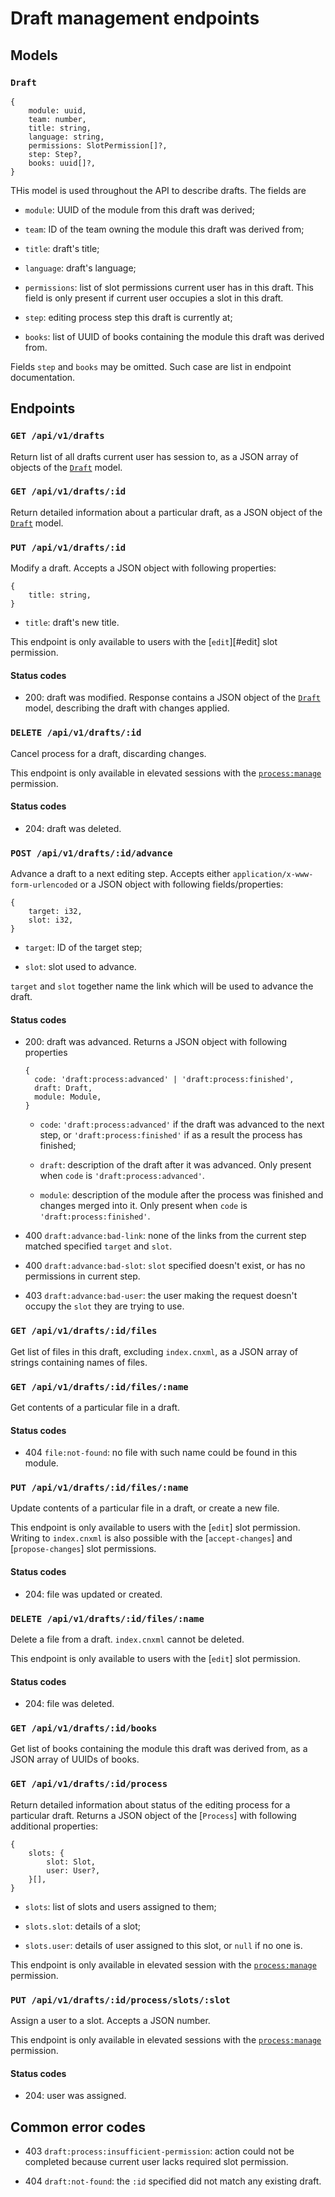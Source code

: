 # Draft management endpoints



## Models ######################################################################

### `Draft`

```
{
    module: uuid,
    team: number,
    title: string,
    language: string,
    permissions: SlotPermission[]?,
    step: Step?,
    books: uuid[]?,
}
```

THis model is used throughout the API to describe drafts. The fields are

- `module`: UUID of the module from this draft was derived;

- `team`: ID of the team owning the module this draft was derived from;

- `title`: draft's title;

- `language`: draft's language;

- `permissions`: list of slot permissions current user has in this draft. This
  field is only present if current user occupies a slot in this draft.

- `step`: editing process step this draft is currently at;

- `books`: list of UUID of books containing the module this draft was derived
  from.

Fields `step` and `books` may be omitted. Such case are list in endpoint
documentation.



## Endpoints ###################################################################

### `GET /api/v1/drafts`

Return list of all drafts current user has session to, as a JSON array of
objects of the [`Draft`](#draft) model.

### `GET /api/v1/drafts/:id`

Return detailed information about a particular draft, as a JSON object of the
[`Draft`](#draft) model.

### `PUT /api/v1/drafts/:id`

Modify a draft. Accepts a JSON object with following properties:

```
{
    title: string,
}
```

- `title`: draft's new title.

This endpoint is only available to users with the [`edit`][#edit] slot
permission.

#### Status codes

- 200: draft was modified. Response contains a JSON object of the
  [`Draft`](#draft) model, describing the draft with changes applied.

### `DELETE /api/v1/drafts/:id`

Cancel process for a draft, discarding changes.

This endpoint is only available in elevated sessions with the
[`process:manage`](../#p-process-manage) permission.

#### Status codes

- 204: draft was deleted.

### `POST /api/v1/drafts/:id/advance`

Advance a draft to a next editing step. Accepts either
`application/x-www-form-urlencoded` or a JSON object with following
fields/properties:

```
{
    target: i32,
    slot: i32,
}
```

- `target`: ID of the target step;

- `slot`: slot used to advance.

`target` and `slot` together name the link which will be used to advance the
draft.

#### Status codes

- 200: draft was advanced. Returns a JSON object with following properties

  ```
  {
    code: 'draft:process:advanced' | 'draft:process:finished',
    draft: Draft,
    module: Module,
  }
  ```

  - `code`: `'draft:process:advanced'` if the draft was advanced to the next
    step, or `'draft:process:finished'` if as a result the process has finished;

  - `draft`: description of the draft after it was advanced. Only present when
    `code` is `'draft:process:advanced'`.

  - `module`: description of the module after the process was finished and
    changes merged into it. Only present when `code` is
    `'draft:process:finished'`.

- 400 `draft:advance:bad-link`: none of the links from the current step matched
  specified `target` and `slot`.

- 400 `draft:advance:bad-slot`: `slot` specified doesn't exist, or has no
  permissions in current step.

- 403 `draft:advance:bad-user`: the user making the request doesn't occupy the
  `slot` they are trying to use.

### `GET /api/v1/drafts/:id/files`

Get list of files in this draft, excluding `index.cnxml`, as a JSON array of
strings containing names of files.

### `GET /api/v1/drafts/:id/files/:name`

Get contents of a particular file in a draft.

#### Status codes

- 404 `file:not-found`: no file with such name could be found in this module.

### `PUT /api/v1/drafts/:id/files/:name`

Update contents of a particular file in a draft, or create a new file.

This endpoint is only available to users with the [`edit`] slot permission.
Writing to `index.cnxml` is also possible with the [`accept-changes`] and
[`propose-changes`] slot permissions.

#### Status codes

- 204: file was updated or created.

### `DELETE /api/v1/drafts/:id/files/:name`

Delete a file from a draft. `index.cnxml` cannot be deleted.

This endpoint is only available to users with the [`edit`] slot permission.

#### Status codes

- 204: file was deleted.

### `GET /api/v1/drafts/:id/books`

Get list of books containing the module this draft was derived from, as a JSON
array of UUIDs of books.

### `GET /api/v1/drafts/:id/process`

Return detailed information about status of the editing process for a particular
draft. Returns a JSON object of the [`Process`] with following additional
properties:

```
{
    slots: {
        slot: Slot,
        user: User?,
    }[],
}
```

- `slots`: list of slots and users assigned to them;

- `slots.slot`: details of a slot;

- `slots.user`: details of user assigned to this slot, or `null` if no one is.

This endpoint is only available in elevated session with the [`process:manage`](
../#p-process-manage) permission.

### `PUT /api/v1/drafts/:id/process/slots/:slot`

Assign a user to a slot. Accepts a JSON number.

This endpoint is only available in elevated sessions with the [`process:manage`](
../#p-process-manage) permission.

#### Status codes

- 204: user was assigned.



## Common error codes ##########################################################

- 403 `draft:process:insufficient-permission`: action could not be completed
  because current user lacks required slot permission.

- 404 `draft:not-found`: the `:id` specified did not match any existing draft.

